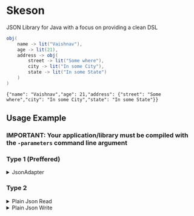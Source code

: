 
# Skeson
JSON Library for Java with a focus on providing a clean DSL


```java
obj(
    name -> lit("Vaishnav"),
    age -> lit(21),
    address -> obj(
        street -> lit("Some where"),
        city -> lit("In some City"),
        state -> lit("In some State")
    )
)
```
```
{"name": "Vaishnav","age": 21,"address": {"street": "Some where","city": "In some City","state": "In some State"}}
```

## Usage Example

### IMPORTANT: Your application/library must be compiled with the `-parameters` command line argument

### Type 1 (Preffered)
<details>
  <summary>JsonAdapter</summary>
  
  ```java
class Human {
    private final String name;
    private final int age;
    private final int height;

    Human(String name, int age, int height) {
        this.name = name;
        this.age = age;
        this.height = height;
    }

    public String getName() {
        return name;
    }

    public int getAge() {
        return age;
    }

    public int getHeight() {
        return height;
    }

    @Override
    public boolean equals(final Object o) {
        if (this == o) return true;
        if (o == null || getClass() != o.getClass()) return false;
        final Human human = (Human) o;
        return getAge() == human.getAge() && getHeight() == human.getHeight() && Objects.equals(getName(), human.getName());
    }

    @Override
    public int hashCode() {
        return Objects.hash(getName(), getAge(), getHeight());
    }
}

class HumanJsonAdapter implements JsonAdapter < Human > {

    @Override
    public JsonNode toJson(final Human object) {
        final String objectName = object.getName();
        final int objectAge = object.getAge();
        final int objectHeight = object.getHeight();
        return obj(
            name - > lit(objectName),
            age - > lit(objectAge),
            height - > lit(objectHeight)
        );
    }

    @Override
    public Human fromJson(final Consumer < JsonNode > readNode) {
        final LiteralReadingJsonNode < String > nameMatcher = matchString();
        final LiteralReadingJsonNode < Number > ageMatcher = matchNumber();
        final LiteralReadingJsonNode < Number > heightMatcher = matchNumber();
        readNode.accept(obj(
            name - > nameMatcher,
            age - > ageMatcher,
            height - > heightMatcher
        ));
        return new Human(nameMatcher.getValue(), ageMatcher.getValue().intValue(), heightMatcher.getValue().intValue());
    }
}
```
</details>


### Type 2
<details>
  <summary>Plain Json Read</summary>
  
 ```java
final JsonNode node = obj(
    name -> lit("Vaishnav"),
    age -> lit(21),
    address -> obj(
        street -> lit("Some where"),
        city -> lit("In some City"),
        state -> lit("In some State")
    )
);
System.out.println(node);
```

</details>

  <details>
  <summary>Plain Json Write</summary>
  
 ```java
final JsonNode node = obj(
    name -> lit("Vaishnav"),
    age -> lit(21),
    address -> obj(
        street -> lit("Some where"),
        city -> lit("In some City"),
        state -> lit("In some State")
    )
);
System.out.println(node);
```

</details>
